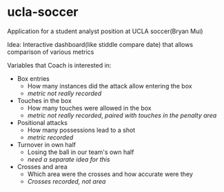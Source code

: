 # ucla-soccer

Application for a student analyst position at UCLA soccer(Bryan Mui)

Idea: Interactive dashboard(like stiddle compare date) that allows comparison of various metrics 

Variables that Coach is interested in:    
  + Box entries  
    - How many instances did the attack allow entering the box
    - *metric not really recorded*
  + Touches in the box
    - How many touches were allowed in the box
    - *metric not really recorded*, *paired with touches in the penalty area*
  + Positional attacks
    - How many possessions lead to a shot 
    - *metric recorded*
  + Turnover in own half  
    - Losing the ball in our team's own half
    - *need a separate idea for this* 
  + Crosses and area  
    - Which area were the crosses and how accurate were they 
    - *Crosses recorded, not area*
    
